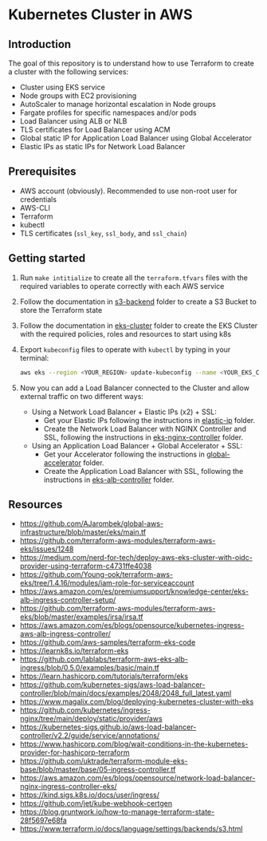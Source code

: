 # Kubernetes Cluster in AWS

## Introduction

The goal of this repository is to understand how to use Terraform to create a cluster
with the following services:

- Cluster using EKS service
- Node groups with EC2 provisioning
- AutoScaler to manage horizontal escalation in Node groups
- Fargate profiles for specific namespaces and/or pods
- Load Balancer using ALB or NLB
- TLS certificates for Load Balancer using ACM
- Global static IP for Application Load Balancer using Global Accelerator
- Elastic IPs as static IPs for Network Load Balancer

## Prerequisites

- AWS account (obviously). Recommended to use non-root user for credentials
- AWS-CLI
- Terraform
- kubectl
- TLS certificates (`ssl_key`, `ssl_body`, and `ssl_chain`)

## Getting started

1. Run `make intitialize` to create all the `terraform.tfvars` files with the required variables
   to operate correctly with each AWS service
2. Follow the documentation in [s3-backend](s3-backend) folder to create a S3 Bucket to store the
   Terraform state
3. Follow the documentation in [eks-cluster](eks-cluster) folder to create the EKS Cluster with
   the required policies, roles and resources to start using k8s
4. Export `kubeconfig` files to operate with `kubectl` by typing in your terminal:

    ```bash
    aws eks --region <YOUR_REGION> update-kubeconfig --name <YOUR_EKS_CLUSTER_NAME>
    ```

5. Now you can add a Load Balancer connected to the Cluster and allow external traffic on two different ways:

   - Using a Network Load Balancer + Elastic IPs (x2) + SSL:
     - Get your Elastic IPs following the instructions in [elastic-ip](elastic-ip) folder.
     - Create the Network Load Balancer with NGINX Controller and SSL, following the instructions in
       [eks-nginx-controller](eks-nginx-controller) folder.
   - Using an Application Load Balancer + Global Accelerator + SSL:
     - Get your Accelerator following the instructions in [global-accelerator](global-accelerator) folder.
     - Create the Application Load Balancer with SSL, following the instructions in
       [eks-alb-controller](eks-alb-controller) folder.
     
## Resources

- https://github.com/AJarombek/global-aws-infrastructure/blob/master/eks/main.tf
- https://github.com/terraform-aws-modules/terraform-aws-eks/issues/1248
- https://medium.com/nerd-for-tech/deploy-aws-eks-cluster-with-oidc-provider-using-terraform-c4731ffe4038
- https://github.com/Young-ook/terraform-aws-eks/tree/1.4.16/modules/iam-role-for-serviceaccount
- https://aws.amazon.com/es/premiumsupport/knowledge-center/eks-alb-ingress-controller-setup/
- https://github.com/terraform-aws-modules/terraform-aws-eks/blob/master/examples/irsa/irsa.tf
- https://aws.amazon.com/es/blogs/opensource/kubernetes-ingress-aws-alb-ingress-controller/
- https://github.com/aws-samples/terraform-eks-code
- https://learnk8s.io/terraform-eks
- https://github.com/lablabs/terraform-aws-eks-alb-ingress/blob/0.5.0/examples/basic/main.tf
- https://learn.hashicorp.com/tutorials/terraform/eks
- https://github.com/kubernetes-sigs/aws-load-balancer-controller/blob/main/docs/examples/2048/2048_full_latest.yaml
- https://www.magalix.com/blog/deploying-kubernetes-cluster-with-eks
- https://github.com/kubernetes/ingress-nginx/tree/main/deploy/static/provider/aws
- https://kubernetes-sigs.github.io/aws-load-balancer-controller/v2.2/guide/service/annotations/
- https://www.hashicorp.com/blog/wait-conditions-in-the-kubernetes-provider-for-hashicorp-terraform
- https://github.com/uktrade/terraform-module-eks-base/blob/master/base/05-ingress-controller.tf
- https://aws.amazon.com/es/blogs/opensource/network-load-balancer-nginx-ingress-controller-eks/
- https://kind.sigs.k8s.io/docs/user/ingress/
- https://github.com/jet/kube-webhook-certgen
- https://blog.gruntwork.io/how-to-manage-terraform-state-28f5697e68fa
- https://www.terraform.io/docs/language/settings/backends/s3.html
